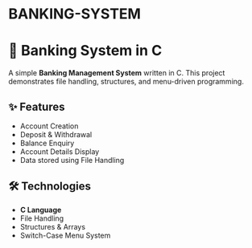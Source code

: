# BANKING-SYSTEM
 
<!DOCTYPE html>
<html lang="en">
<head>
  <meta charset="UTF-8">
  
</head>
<body>

  <h1>🏦 Banking System in C</h1>

  <p>
    A simple <strong>Banking Management System</strong> written in C.  
    This project demonstrates file handling, structures, and menu-driven programming.
  </p>

  <h2>✨ Features</h2>
  <ul>
    <li>Account Creation</li>
    <li>Deposit & Withdrawal</li>
    <li>Balance Enquiry</li>
    <li>Account Details Display</li>
    <li>Data stored using File Handling</li>
  </ul>

  <h2>🛠️ Technologies</h2>
  <ul>
    <li><strong>C Language</strong></li>
    <li>File Handling</li>
    <li>Structures & Arrays</li>
    <li>Switch-Case Menu System</li>
  </ul>

</body>
</html>
